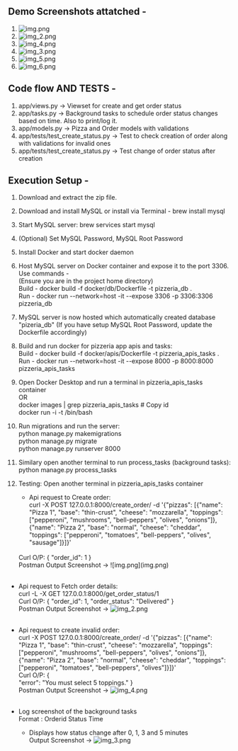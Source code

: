 
Demo Screenshots attatched -
----------------------------
1. ![img.png](img.png)
2. ![img_2.png](img_2.png)
3. ![img_4.png](img_4.png)
4. ![img_3.png](img_3.png)
5. ![img_5.png](img_5.png)
6. ![img_6.png](img_6.png)



Code flow AND TESTS -
----------------------
1. app/views.py -> Viewset for create and get order status
2. app/tasks.py -> Background tasks to schedule order status changes based on time. Also to print/log it.
3. app/models.py -> Pizza and Order models with validations
4. app/tests/test_create_status.py -> Test to check creation of order along with validations for invalid ones
5. app/tests/test_create_status.py -> Test change of order status after creation


Execution Setup -
-----------------


1. Download and extract the zip file.

2. Download and install MySQL or install via Terminal - brew install mysql

3. Start MySQL server: brew services start mysql

4. (Optional) Set MySQL Password, MySQL Root Password

5. Install Docker and start docker daemon

6. Host MySQL server on Docker container and expose it to the port 3306. Use commands - <br />
(Ensure you are in the project home directory)<br />
Build - docker build -f docker/db/Dockerfile -t pizzeria_db .<br />
Run - docker run --network=host -it --expose 3306 -p 3306:3306 pizzeria_db<br />

7. MySQL server is now hosted which automatically created database "pizeria_db"
(If you have setup MySQL Root Password, update the Dockerfile accordingly)

8. Build and run docker for pizzeria app apis and tasks:<br />
Build - docker build -f docker/apis/Dockerfile -t pizzeria_apis_tasks .       <br />
Run - docker run --network=host -it --expose 8000 -p 8000:8000 pizzeria_apis_tasks     <br />

9. Open Docker Desktop and run a terminal in pizzeria_apis_tasks container
								<br /> OR <br />
	docker images | grep pizzeria_apis_tasks # Copy id     <br />
	docker run -i -t <id> /bin/bash      <br />

10. Run migrations and run the server: <br />
	python manage.py makemigrations   <br />
	python manage.py migrate   <br />
	python manage.py runserver 8000   <br />

11. Similary open another terminal to run process_tasks (background tasks): <br />
	python manage.py process_tasks <br />

12. Testing:
Open another terminal in pizzeria_apis_tasks container <br />
    - Api request to Create order: <br />
    curl -X POST 127.0.0.1:8000/create_order/ -d '{"pizzas": [{"name": "Pizza 1", "base": "thin-crust", "cheese": "mozzarella", "toppings": ["pepperoni", "mushrooms", "bell-peppers", "olives", "onions"]}, {"name": "Pizza 2", "base": "normal", "cheese": "cheddar", "toppings": ["pepperoni", "tomatoes", "bell-peppers", "olives", "sausage"]}]}'
    <br />
     Curl O/P: {
                 "order_id": 1
           } <br />
     Postman Output Screenshot -> ![img.png](img.png) <br /> <br />
   

   - Api request to Fetch order details: <br />
   curl -L -X GET 127.0.0.1:8000/get_order_status/1 <br />
   Curl O/P: {
			    "order_id": 1,
			    "order_status": "Delivered"
		  } <br />
   Postman Output Screenshot -> ![img_2.png](img_2.png) <br /> <br />

   - Api request to create invalid order: <br />
   curl -X POST 127.0.0.1:8000/create_order/ -d '{"pizzas": [{"name": "Pizza 1", "base": "thin-crust", "cheese": "mozzarella", "toppings": ["pepperoni", "mushrooms", "bell-peppers", "olives", "onions"]}, {"name": "Pizza 2", "base": "normal", "cheese": "cheddar", "toppings": ["pepperoni", "tomatoes", "bell-peppers", "olives"]}]}'
      <br />
   Curl O/P: {			
                "error": "You must select 5 toppings."
          } <br />
   Postman Output Screenshot -> ![img_4.png](img_4.png) <br /> <br />

   - Log screenshot of the background tasks <br />
	 Format : Orderid Status Time <br />
	 	- Displays how status change after 0, 1, 3 and 5 minutes <br />
	 Output Screenshot -> ![img_3.png](img_3.png) <br />

